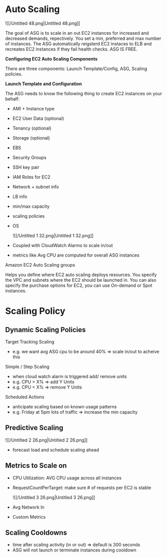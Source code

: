 # Auto Scaling

![[/Untitled 48.png|Untitled 48.png]]

The goal of ASG is to scale in an out EC2 instances for increased and decreased demands, repectively. You set a min, preferred and max number of instances. The ASG automatically reigsterd EC2 instaces to ELB and recreates EC2 instances if they fail health checks. ASG IS FREE.

**Configuring EC2 Auto Scaling Components**

There are three components: Launch Template/Config, ASG, Scaling policies.

**Launch Template and Configuration**

The ASG needs to know the following thing to create EC2 instances on your behalf:

- AMI + Instance type
- EC2 User Data (optional)
- Tenancy (optional)
- Storage (optional)
- EBS
- Security Groups
- SSH key pair
- IAM Roles for EC2
- Network + subnet info
- LB info
- min/max capacity
- scaling policies
- OS
    
    ![[/Untitled 1 32.png|Untitled 1 32.png]]
    

- Coupled with CloudWatch Alarms to scale in/out
- metrics like Avg CPU are computed for overall ASG instances

Amazon EC2 Auto Scaling groups

Helps you define where EC2 auto scaling deploys resources. You specify the VPC and subnets where the EC2 should be launched in. You can also specify the purchase options for EC2, you can use On-demand or Spot instances.

  

# Scaling Policy

## Dynamic Scaling Policies

Target Tracking Scaling

- e.g. we want avg ASG cpu to be around 40% ⇒ scale in/out to acheive this

Simple / Step Scaling

- when cloud watch alarm is triggered add/ remove units
- e.g. CPU > X% ⇒ add Y Units
- e.g. CPU < X% ⇒ remove Y Units

Scheduled Actions

- anticipate scaling based on known usage patterns
- e.g. Friday at 5pm lots of traffic ⇒ increase the min capacity

## Predictive Scaling

![[/Untitled 2 26.png|Untitled 2 26.png]]

- forecast load and schedule scaling ahead

## Metrics to Scale on

- CPU Utilization: AVG CPU usage across all instances
- RequestCountPerTarget: make sure # of requests per EC2 is stable
    
    ![[/Untitled 3 26.png|Untitled 3 26.png]]
    
- Avg Network In
- Custom Metrics

## Scaling Cooldowns

- time after scaling activity (in or out) ⇒ default is 300 seconds
- ASG will not launch or terminate instances during cooldown
